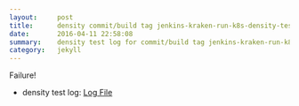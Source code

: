 ```yaml
---
layout:     post
title:      density commit/build tag jenkins-kraken-run-k8s-density-tests-26-30
date:       2016-04-11 22:58:08
summary:    density test log for commit/build tag jenkins-kraken-run-k8s-density-tests-26-30.
category:   jekyll
---
```


Failure!

- density test log: [Log File](http://s3-us-west-2.amazonaws.com/kraken-e2e-logs/density/jenkins-kraken-run-k8s-density-tests-26-30.log)

